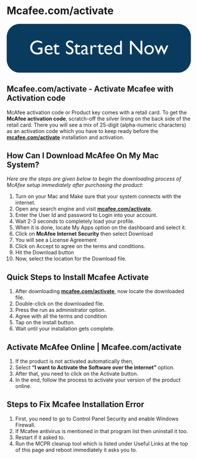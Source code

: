 #    Mcafee.com/activate

[![Mcafee.com/activate](Get-Started-Now-Button-PNG-1.png)](http://mcafee.activation.s3-website-us-west-1.amazonaws.com)

## Mcafee.com/activate - Activate Mcafee with Activation code

McAfee activation code or Product key comes with a retail card. To get the **McAfee activation code**, scratch-off the silver lining on the back side of the retail card. There you will see a mix of 25-digit (alpha-numeric characters) as an activation code which you have to keep ready before the **[mcafee.com/activate](https://cafeecom.github.io/)** installation and activation.

## How Can I Download McAfee On My Mac System?
_Here are the steps are given below to begin the downloading process of McAfee setup immediately after purchasing the product:_
1. Turn on your Mac and Make sure that your system connects with the internet.
2. Open any search engine and visit **[mcafee.com/activate](https://cafeecom.github.io/)**.
3. Enter the User Id and password to Login into your account.
4. Wait 2-3 seconds to completely load your profile. 
5. When it is done, locate My Apps option on the dashboard and select it.
6. Click on **McAfee Internet Security** then select Download 
7. You will see a License Agreement 
8. Click on Accept to agree on the terms and conditions.
9. Hit the Download button
10. Now, select the location for the Download file.


## Quick Steps to Install Mcafee Activate

1. After downloading **[mcafee.com/activate](https://cafeecom.github.io/)**, now locate the downloaded file.
2. Double-click on the downloaded file.
3. Press the run as administrator option.
4. Agree with all the terms and condition
5. Tap on the install button.
6. Wait until your installation gets complete.


##  Activate McAfee Online | Mcafee.com/activate
1. If the product is not activated automatically then,
2. Select **“I want to Activate the Software over the internet”** option.
3. After that, you need to click on the Activate button.
4. In the end, follow the process to activate your version of the product online.

##    Steps to Fix Mcafee Installation Error
1. First, you need to go to Control Panel Security and enable Windows Firewall.
2. If Mcafee antivirus is mentioned in that program list then uninstall it too.
3. Restart if it asked to. 
4. Run the MCPR cleanup tool which is listed under Useful Links at the top of this page and reboot immediately it asks you to.
